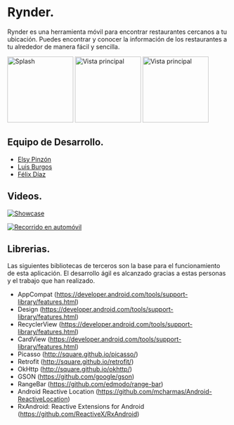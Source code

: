 # Rynder.

Rynder es una herramienta móvil para encontrar restaurantes cercanos a tu ubicación. Puedes encontrar y conocer la información de los restaurantes a tu alrededor de manera fácil y sencilla.

<img src="https://cloud.githubusercontent.com/assets/7050120/15656368/0aa4f176-266c-11e6-9e05-a0427216deca.jpg" alt="Splash" style="width: 150px;"/> <img src="https://cloud.githubusercontent.com/assets/7050120/15656371/0fc5a790-266c-11e6-8eca-f84964aaeb11.jpg" alt="Vista principal" style="width: 150px;"/> <img src="https://cloud.githubusercontent.com/assets/7050120/15656372/11746bda-266c-11e6-88b8-a69b7e47ece5.jpg" alt="Vista principal" style="width: 150px;"/>


## Equipo de Desarrollo.
* [Elsy Pinzón](https://github.com/elsypinzonv)
* [Luis Burgos](https://github.com/LuisBurgos)
* [Félix Díaz](https://github.com/pixcompu)


## Videos.

[![Showcase](http://img.youtube.com/vi/qmz-o9Y1NLM/0.jpg)](http://www.youtube.com/watch?v=qmz-o9Y1NLM)

[![Recorrido en automóvil](http://img.youtube.com/vi/PxS1N3aXNmM/0.jpg)](http://www.youtube.com/watch?v=PxS1N3aXNmM)

## Librerias.
Las siguientes bibliotecas de terceros son la base para el funcionamiento de esta aplicación. El desarrollo ágil es alcanzado gracias a estas personas y el trabajo que han realizado.

- AppCompat (https://developer.android.com/tools/support-library/features.html)
- Design (https://developer.android.com/tools/support-library/features.html)
- RecyclerView (https://developer.android.com/tools/support-library/features.html)
- CardView (https://developer.android.com/tools/support-library/features.html)
- Picasso (http://square.github.io/picasso/)
- Retrofit (http://square.github.io/retrofit/)
- OkHttp (http://square.github.io/okhttp/)
- GSON (https://github.com/google/gson)
- RangeBar (https://github.com/edmodo/range-bar)
- Android Reactive Location (https://github.com/mcharmas/Android-ReactiveLocation)
- RxAndroid: Reactive Extensions for Android (https://github.com/ReactiveX/RxAndroid)

